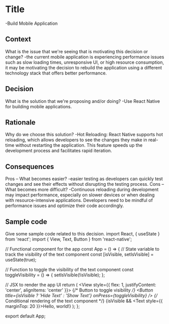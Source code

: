 # Title
-Build Mobile Application 
## Context
What is the issue that we're seeing that is motivating this decision or change?
-the current mobile application is experiencing performance issues such as slow loading times, unresponsive UI, or high resource consumption, it may be motivating the decision to rebuild the application using a different technology stack that offers better performance.
## Decision
What is the solution that we're proposing and/or doing?
-Use React Native for building mobile applications.
## Rationale
Why do we choose this solution?
-Hot Reloading: React Native supports hot reloading, which allows developers to see the changes they make in real-time without restarting the application. This feature speeds up the development process and facilitates rapid iteration.
## Consequences
Pros – What becomes easier?
-easier testing as developers can quickly test changes and see their effects without disrupting the testing process.
Cons – What becomes more difficult?
-Continuous reloading during development may impact performance, especially on slower devices or when dealing with resource-intensive applications. Developers need to be mindful of performance issues and optimize their code accordingly.
## Sample code
Give some sample code related to this decision.
import React, { useState } from 'react';
import { View, Text, Button } from 'react-native';

// Functional component for the app
const App = () => {
  // State variable to track the visibility of the text component
  const [isVisible, setIsVisible] = useState(true);

  // Function to toggle the visibility of the text component
  const toggleVisibility = () => {
    setIsVisible(!isVisible);
  };

  // JSX to render the app UI
  return (
    <View style={{ flex: 1, justifyContent: 'center', alignItems: 'center' }}>
      {/* Button to toggle visibility */}
      <Button title={isVisible ? 'Hide Text' : 'Show Text'} onPress={toggleVisibility} />
      {/* Conditional rendering of the text component */}
      {isVisible && <Text style={{ marginTop: 20 }}>Hello, world!</Text>}
    </View>
  );
};

export default App;
